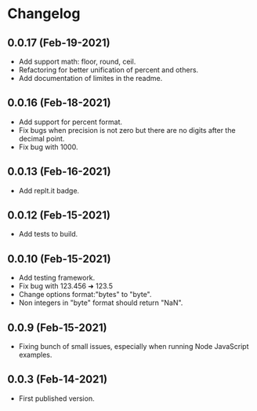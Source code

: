 # Changelog

## 0.0.17 (Feb-19-2021)
* Add support math: floor, round, ceil. 
* Refactoring for better unification of percent and others.
* Add documentation of limites in the readme. 

## 0.0.16 (Feb-18-2021)
* Add support for percent format.
* Fix bugs when precision is not zero but there are no digits after the decimal point. 
* Fix bug with 1000.

## 0.0.13 (Feb-16-2021)
* Add replt.it badge.

## 0.0.12 (Feb-15-2021)
* Add tests to build.

## 0.0.10 (Feb-15-2021)
* Add testing framework. 
* Fix bug with 123.456 ➜ 123.5
* Change options format:"bytes" to "byte".
* Non integers in "byte" format should return "NaN".

## 0.0.9 (Feb-15-2021)
* Fixing bunch of small issues, especially when running Node JavaScript examples. 

## 0.0.3 (Feb-14-2021)
* First published version.